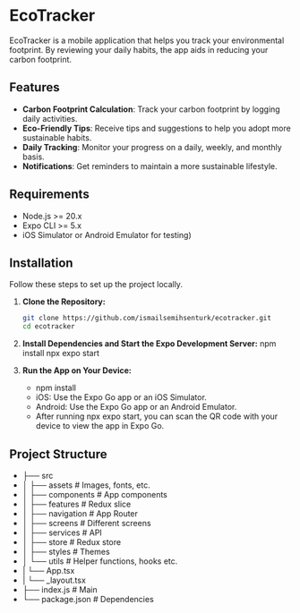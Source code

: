# EcoTracker

EcoTracker is a mobile application that helps you track your environmental footprint. By reviewing your daily habits, the app aids in reducing your carbon footprint.

## Features

- **Carbon Footprint Calculation**: Track your carbon footprint by logging daily activities.
- **Eco-Friendly Tips**: Receive tips and suggestions to help you adopt more sustainable habits.
- **Daily Tracking**: Monitor your progress on a daily, weekly, and monthly basis.
- **Notifications**: Get reminders to maintain a more sustainable lifestyle.

## Requirements

- Node.js >= 20.x
- Expo CLI >= 5.x
- iOS Simulator or Android Emulator for testing)

## Installation

Follow these steps to set up the project locally.

1. **Clone the Repository:**

   ```bash
   git clone https://github.com/ismailsemihsenturk/ecotracker.git
   cd ecotracker

2. **Install Dependencies and Start the Expo Development Server:**
    npm install
    npx expo start

3. **Run the App on Your Device:**
    * npm install
    * iOS: Use the Expo Go app or an iOS Simulator.
    * Android: Use the Expo Go app or an Android Emulator.
    * After running npx expo start, you can scan the QR code with your device to view the app in Expo Go.


## Project Structure
 
- ├── src
- │   ├── assets          # Images, fonts, etc.
- │   ├── components      # App components
- │   ├── features        # Redux slice
- │   ├── navigation      # App Router
- │   ├── screens         # Different screens
- │   ├── services        # API
- │   ├── store           # Redux store
- │   ├── styles          # Themes
- │   └── utils           # Helper functions, hooks etc.
- |    └── App.tsx  
- |    └── _layout.tsx  
- ├── index.js            # Main
- └── package.json        # Dependencies


